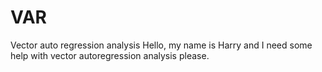 # VAR
Vector auto regression analysis
Hello, my name is Harry and I need some help with vector autoregression analysis please.

